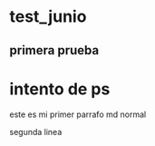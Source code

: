# test_junio
## primera prueba 



# intento de ps

este es mi primer parrafo md normal

segunda linea 

